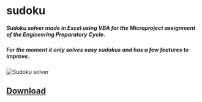 # sudoku
##### Sudoku solver made in Excel using VBA for the Microproject assignment of the Engineering Preparatory Cycle.

##### For the moment it only solves easy sudokus and has a few features to improve.



![Sudoku solver](http://i.imgur.com/STTqV2X.png)

## [Download](https://www.dropbox.com/s/gvb6jdor49y0hj7/sudoku1.5.xlsm?dl=0)

